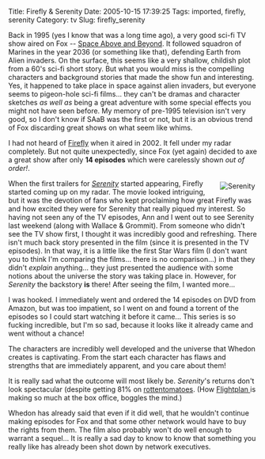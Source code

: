 Title: Firefly & Serenity
Date: 2005-10-15 17:39:25
Tags: imported, firefly, serenity
Category: tv
Slug: firefly_serenity

Back in 1995 (yes I know that was a long time ago), a very good sci-fi TV show aired on Fox -- <a href="http://www.imdb.com/title/tt0112173/">Space Above and Beyond</a>.  It followed squadron of Marines in the year 2036 (or something like that), defending Earth from Alien invaders.  On the surface, this seems like a very shallow, childish plot from a 60's sci-fi short story.  But what you would miss is the compelling characters and background stories that made the show fun and interesting.  Yes, it happened to take place in space against alien invaders, but everyone seems to pigeon-hole sci-fi films... they can't be dramas and character sketches <em>as well as</em> being a great adventure with some special effects you might not have seen before.  My memory of pre-1995 television isn't very good, so I don't know if SAaB was the first or not, but it is an obvious trend of Fox discarding great shows on what seem like whims.

I had not heard of <a href="http://www.imdb.com/title/tt0303461/">Firefly</a> when it aired in 2002.  It fell under my radar completely.  But not quite unexpectedly, since Fox (yet again) decided to axe a great show after only <strong>14 episodes</strong> which were carelessly shown <em>out of order!</em>.

<div style="float: right; margin: 5px 5px 5px 5px;"><img src="http://images.rottentomatoes.com/images/movie/custom/05/10004005.jpg" alt="Serenity" /></div>

When the first trailers for <em><a href="http://www.imdb.com/title/tt0379786/">Serenity</a></em> started appearing, Firefly started coming up on my radar.  The movie looked intriguing, but it was the devotion of fans who kept proclaiming how great Firefly was and how excited they were for Serenity that really piqued my interest.  So having not seen any of the TV episodes, Ann and I went out to see Serenity last weekend (along with Wallace & Grommit).  From someone who didn't see the TV show first, I thought it was incredibly good and refreshing.  There isn't much back story presented in the film (since it is presented in the TV episodes).  In that way, it is a little like the first Star Wars film (I don't want you to think I'm comparing the films... there is no comparison...) in that they didn't <em>explain</em> anything... they just presented the audience with some notions about the universe the story was taking place in.  However, for <em>Serenity</em> the backstory <strong>is</strong> there!  After seeing the film, I wanted more...

I was hooked.  I immediately went and ordered the 14 episodes on DVD from Amazon, but was too impatient, so I went on and found a torrent of the episodes so I could start watching it before it came... This series is so fucking incredible, but I'm so sad, because it looks like it already came and went without a chance!

The characters are incredibly well developed and the universe that Whedon creates is captivating.  From the start each character has flaws and strengths that are immediately apparent, and you care about them!

It is really sad what the outcome will most likely be.  <em>Serenity</em>'s returns don't look spectacular (despite getting 81% on <a href="http://www.rottentomatoes.com/m/serenity/">rottentomatoes</a>.  (How <a href="http://www.rottentomatoes.com/m/flightplan/">Flightplan </a>is making so much at the box office, boggles the mind.)

Whedon has already said that even if it did well, that he wouldn't continue making episodes for Fox and that some other network would have to buy the rights from them.  The film also probably won't do well enough to warrant a sequel...  It is really a sad day to know to know that something you really like has already been shot down by network executives.
